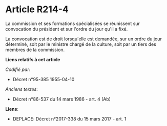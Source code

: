 # Article R214-4

La commission et ses formations spécialisées se réunissent sur convocation du président et sur l'ordre du jour qu'il a fixé.

La convocation est de droit lorsqu'elle est demandée, sur un ordre du jour déterminé, soit par le ministre chargé de la
culture, soit par un tiers des membres de la commission.

**Liens relatifs à cet article**

_Codifié par_:

  - Décret n°95-385 1955-04-10

_Anciens textes_:

  - Décret n°86-537 du 14 mars 1986 - art. 4 (Ab)

**Liens**:

  - DEPLACE: Décret n°2017-338 du 15 mars 2017 - art. 1
